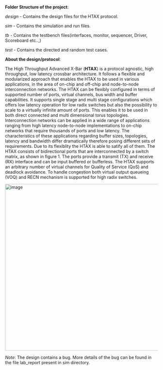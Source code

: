 **Folder Structure of the project**:

_design_ - Contains the design files for the HTAX protocol.

_sim_ - Contains the simulation and run files.

_tb_ - Contains the testbench files(interfaces, monitor, sequencer, Driver, Scoreboard etc..,)

_test_ - Contains the directed and random test cases.



**About the design/protocol**:

The High Throughput Advanced X-Bar (**HTAX**) is a protocol agnostic, high throughput, low latency crossbar architecture. It follows a flexible and modularized approach that enables the HTAX to be used in various applications, in the area of on-chip and off-chip and node-to-node interconnection networks. The HTAX can be flexibly configured in terms of supported number of ports, virtual channels, bus width and buffer capabilities. It supports single stage and multi stage configurations which offers low latency operation for low radix switches but also the possibility to scale to a virtually infinite amount of ports. This enables it to be used in both direct connected and multi dimensional torus topologies. Interconnection networks can be applied in a wide range of applications ranging from high latency node-to-node implementations to on-chip networks that require thousands of ports and low latency. The characteristics of these applications regarding buffer sizes, topologies, latency and bandwidth differ dramatically therefore posing different sets of requirements. Due to its flexiblity the HTAX is able to satify all of them. The HTAX consists of bidirectional ports that are interconnected by a switch matrix, as shown in figure 1. The ports provide a transmit (TX) and receive (RX) interface and can be input buffered or bufferless. The HTAX supports an arbitrary number of virtual channels for Quality of Service (QoS) and deadlock avoidance. To handle congestion both virtual output queueing (VOQ) and RECN mechanism is supported for high radix switches.  


<img width="548" alt="image" src="https://github.com/user-attachments/assets/d6cf4acc-9342-4717-971b-fc38d27051b0">


_Note_: The design contains a bug. More details of the bug can be found in the file lab_report present in sim directory.
